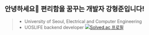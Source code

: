 ## 안녕하세요👋 편리함을 꿈꾸는 개발자 강형준입니다!

>- University of Seoul, Electrical and Computer Engineering
>- UOSLIFE backend developer
[![Solved.ac
프로필](http://mazassumnida.wtf/api/v2/generate_badge?boj=rkdgudwns)](https://solved.ac/rkdgudwns)

